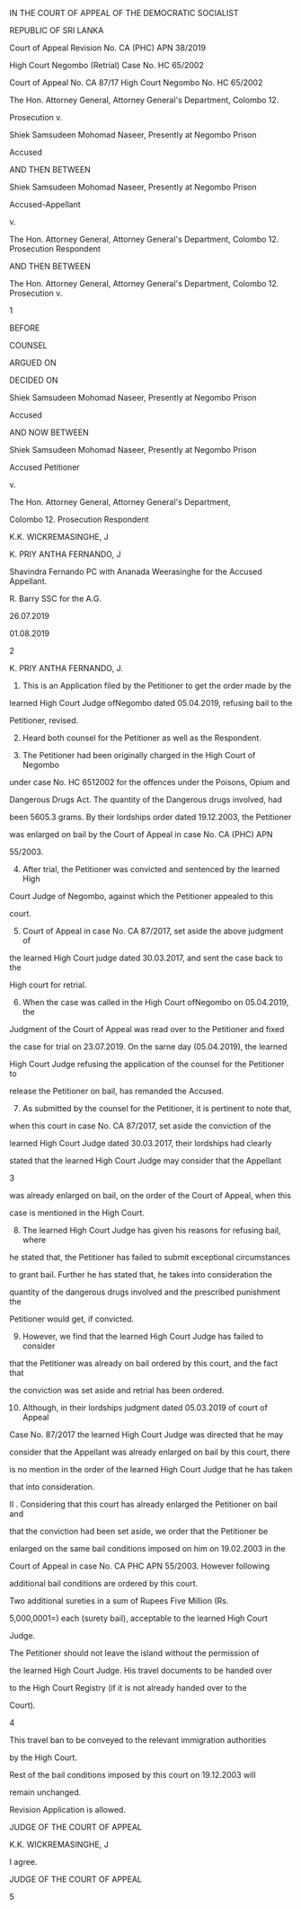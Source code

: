 IN THE COURT OF APPEAL OF THE DEMOCRATIC SOCIALIST

REPUBLIC OF SRI LANKA

Court of Appeal Revision No. CA (PHC) APN 38/2019

High Court Negombo (Retrial) Case No. HC 65/2002

Court of Appeal No. CA 87/17 High Court Negombo No. HC 65/2002

The Hon. Attorney General, Attorney General's Department, Colombo 12.

Prosecution v.

Shiek Samsudeen Mohomad Naseer, Presently at Negombo Prison

Accused

AND THEN BETWEEN

Shiek Samsudeen Mohomad Naseer, Presently at Negombo Prison

Accused-Appellant

v.

The Hon. Attorney General, Attorney General's Department, Colombo 12. Prosecution Respondent

AND THEN BETWEEN

The Hon. Attorney General, Attorney General's Department, Colombo 12. Prosecution v.

1

BEFORE

COUNSEL

ARGUED ON

DECIDED ON

Shiek Samsudeen Mohomad Naseer, Presently at Negombo Prison

Accused

AND NOW BETWEEN

Shiek Samsudeen Mohomad Naseer, Presently at Negombo Prison

Accused Petitioner

v.

The Hon. Attorney General, Attorney General's Department,

Colombo 12. Prosecution Respondent

K.K. WICKREMASINGHE, J

K. PRIY ANTHA FERNANDO, J

Shavindra Fernando PC with Ananada Weerasinghe for the Accused Appellant.

R. Barry SSC for the A.G.

26.07.2019

01.08.2019

2

K. PRIY ANTHA FERNANDO, J.

01. This is an Application filed by the Petitioner to get the order made by the

learned High Court Judge ofNegombo dated 05.04.2019, refusing bail to the

Petitioner, revised.

02. Heard both counsel for the Petitioner as well as the Respondent.

03. The Petitioner had been originally charged in the High Court of Negombo

under case No. HC 6512002 for the offences under the Poisons, Opium and

Dangerous Drugs Act. The quantity of the Dangerous drugs involved, had

been 5605.3 grams. By their lordships order dated 19.12.2003, the Petitioner

was enlarged on bail by the Court of Appeal in case No. CA (PHC) APN

55/2003.

04. After trial, the Petitioner was convicted and sentenced by the learned High

Court Judge of Negombo, against which the Petitioner appealed to this

court.

05. Court of Appeal in case No. CA 87/2017, set aside the above judgment of

the learned High Court judge dated 30.03.2017, and sent the case back to the

High court for retrial.

06. When the case was called in the High Court ofNegombo on 05.04.2019, the

Judgment of the Court of Appeal was read over to the Petitioner and fixed

the case for trial on 23.07.2019. On the sarne day (05.04.2019), the learned

High Court Judge refusing the application of the counsel for the Petitioner to

release the Petitioner on bail, has remanded the Accused.

07. As submitted by the counsel for the Petitioner, it is pertinent to note that,

when this court in case No. CA 87/2017, set aside the conviction of the

learned High Court Judge dated 30.03.2017, their lordships had clearly

stated that the learned High Court Judge may consider that the Appellant

3

was already enlarged on bail, on the order of the Court of Appeal, when this

case is mentioned in the High Court.

08. The learned High Court Judge has given his reasons for refusing bail, where

he stated that, the Petitioner has failed to submit exceptional circumstances

to grant bail. Further he has stated that, he takes into consideration the

quantity of the dangerous drugs involved and the prescribed punishment the

Petitioner would get, if convicted.

09. However, we find that the learned High Court Judge has failed to consider

that the Petitioner was already on bail ordered by this court, and the fact that

the conviction was set aside and retrial has been ordered.

10. Although, in their lordships judgment dated 05.03.2019 of court of Appeal

Case No. 87/2017 the learned High Court Judge was directed that he may

consider that the Appellant was already enlarged on bail by this court, there

is no mention in the order of the learned High Court Judge that he has taken

that into consideration.

II . Considering that this court has already enlarged the Petitioner on bail and

that the conviction had been set aside, we order that the Petitioner be

enlarged on the same bail conditions imposed on him on 19.02.2003 in the

Court of Appeal in case No. CA PHC APN 55/2003. However following

additional bail conditions are ordered by this court.

Two additional sureties in a sum of Rupees Five Million (Rs.

5,000,0001=) each (surety bail), acceptable to the learned High Court

Judge.

The Petitioner should not leave the island without the permission of

the learned High Court Judge. His travel documents to be handed over

to the High Court Registry (if it is not already handed over to the

Court).

4

This travel ban to be conveyed to the relevant immigration authorities

by the High Court.

Rest of the bail conditions imposed by this court on 19.12.2003 will

remain unchanged.

Revision Application is allowed.

JUDGE OF THE COURT OF APPEAL

K.K. WICKREMASINGHE, J

I agree.

JUDGE OF THE COURT OF APPEAL

5